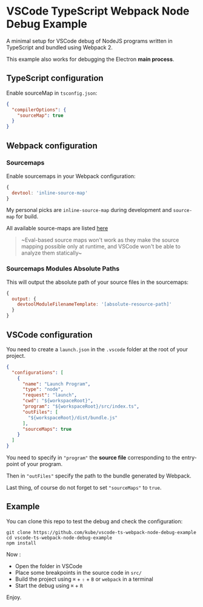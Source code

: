 VSCode TypeScript Webpack Node Debug Example
============================================

A minimal setup for VSCode debug of NodeJS programs written in TypeScript and bundled using Webpack 2.

This example also works for debugging the Electron **main process**.


TypeScript configuration
------------------------

Enable sourceMap in `tsconfig.json`:

```json
{
  "compilerOptions": {
    "sourceMap": true
  }
}
```


Webpack configuration
---------------------

### Sourcemaps

Enable sourcemaps in your Webpack configuration:

```js
{
  devtool: 'inline-source-map'
}
```

My personal picks are `inline-source-map` during development and `source-map` for build.

All available source-maps are listed [here](https://webpack.js.org/configuration/devtool/)

> ~Eval-based source maps won't work as they make the source mapping possible only at runtime, and VSCode won't be able to analyze them statically~


### Sourcemaps Modules Absolute Paths

This will output the absolute path of your source files in the sourcemaps:

```js
{
  output: {
    devtoolModuleFilenameTemplate: '[absolute-resource-path]'
  }
}
```


VSCode configuration
--------------------

You need to create a `launch.json` in the `.vscode` folder at the root of your project.

```json
{
  "configurations": [
    {
      "name": "Launch Program",
      "type": "node",
      "request": "launch",
      "cwd": "${workspaceRoot}",
      "program": "${workspaceRoot}/src/index.ts",
      "outFiles": [
        "${workspaceRoot}/dist/bundle.js"
      ],
      "sourceMaps": true
    }
  ]
}
```

You need to specify in `"program"` the **source file** corresponding to the entry-point of your program.

Then in `"outFiles"` specify the path to the bundle generated by Webpack.

Last thing, of course do not forget to set `"sourceMaps"` to `true`.


Example
-------

You can clone this repo to test the debug and check the configuration:

```
git clone https://github.com/kube/vscode-ts-webpack-node-debug-example
cd vscode-ts-webpack-node-debug-example
npm install
```

Now :

- Open the folder in VSCode
- Place some breakpoints in the source code in `src/`
- Build the project using `⌘` + `⇧` + `B` or `webpack` in a terminal
- Start the debug using `⌘` + `R`

Enjoy.
